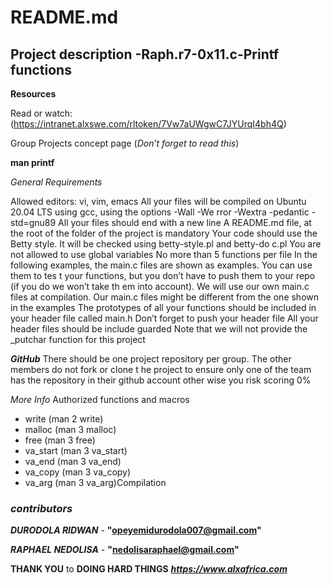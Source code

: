 # **README.md**
## Project description -Raph.r7-0x11.c-Printf functions
**Resources**

Read or watch:
(https://intranet.alxswe.com/rltoken/7Vw7aUWgwC7JYUrqI4bh4Q)

Group Projects concept page (*_Don’t forget to read this_*)

**man printf**
	
*General Requirements*

Allowed editors: vi, vim, emacs
All your files will be compiled on Ubuntu 20.04 LTS using gcc, using the options -Wall -We    rror -Wextra -pedantic -std=gnu89
All your files should end with a new line
A README.md file, at the root of the folder of the project is mandatory
Your code should use the Betty style. It will be checked using betty-style.pl and betty-do    c.pl
You are not allowed to use global variables
No more than 5 functions per file
In the following examples, the main.c files are shown as examples. You can use them to tes    t your functions, but you don’t have to push them to your repo (if you do we won’t take th    em into account). We will use our own main.c files at compilation. Our main.c files might     be different from the one shown in the examples
 The prototypes of all your functions should be included in your header file called main.h
Don’t forget to push your header file
All your header files should be include guarded
Note that we will not provide the _putchar function for this project

 **_GitHub_**
There should be one project repository per group. The other members do not fork or clone t    he project to ensure only one of the team has the repository in their github account other    wise you risk scoring 0%

*More Info*
	Authorized functions and macros
* write (man 2 write)
* malloc (man 3 malloc)
* free (man 3 free)
* va_start (man 3 va_start)
* va_end (man 3 va_end)
* va_copy (man 3 va_copy)
* va_arg (man 3 va_arg)Compilation

### *contributors*
***DURODOLA RIDWAN*** - **"opeyemidurodola007@gmail.com"**

***RAPHAEL NEDOLISA*** - **"nedolisaraphael@gmail.com"**


**THANK YOU** to **DOING HARD THINGS** ***https://www.alxafrica.com***
